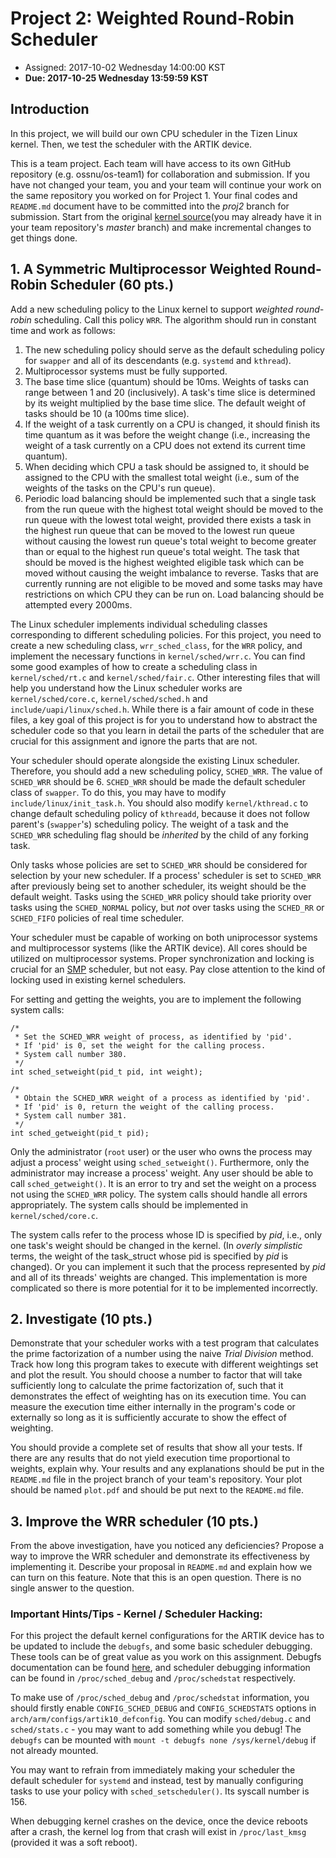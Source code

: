 # Project 2: Weighted Round-Robin Scheduler

* Assigned: 2017-10-02 Wednesday 14:00:00 KST
* **Due: 2017-10-25 Wednesday 13:59:59 KST**

## Introduction

In this project, we will build our own CPU scheduler in the Tizen Linux kernel. Then, we test the scheduler with the ARTIK device.

This is a team project.
Each team will have access to its own GitHub repository (e.g. ossnu/os-team1) for collaboration and submission.
If you have not changed your team, you and your team will continue your work on the same repository you worked on for Project 1.
Your final codes and `README.md` document have to be committed into the _proj2_ branch for submission.
Start from the original [kernel source](https://github.com/pjbear1215/linux-3.10-artik)(you may already have it in your team repository's _master_ branch) and make incremental changes to get things done.

## 1. A Symmetric Multiprocessor Weighted Round-Robin Scheduler (60 pts.)

Add a new scheduling policy to the Linux kernel to support _weighted round-robin_ scheduling.
Call this policy `WRR`.
The algorithm should run in constant time and work as follows:

  1. The new scheduling policy should serve as the default scheduling policy for `swapper` and all of its descendants (e.g. `systemd` and `kthread`).
  2. Multiprocessor systems must be fully supported.
  3. The base time slice (quantum) should be 10ms.
     Weights of tasks can range between 1 and 20 (inclusively).
     A task's time slice is determined by its weight multiplied by the base time slice.
     The default weight of tasks should be 10 (a 100ms time slice).
  4. If the weight of a task currently on a CPU is changed, it should finish its time quantum as it was before the weight change (i.e., increasing the weight of a task currently on a CPU does not extend its current time quantum).
  5. When deciding which CPU a task should be assigned to, it should be assigned to the CPU with the smallest total weight (i.e., sum of the weights of the tasks on the CPU's run queue).
  6. Periodic load balancing should be implemented such that a single task from the run queue with the highest total weight should be moved to the run queue with the lowest total weight, provided there exists a task in the highest run queue that can be moved to the lowest run queue without causing the lowest run queue's total weight to become greater than or equal to the highest run queue's total weight.
     The task that should be moved is the highest weighted eligible task which can be moved without causing the weight imbalance to reverse.
     Tasks that are currently running are not eligible to be moved and some tasks may have restrictions on which CPU they can be run on.
     Load balancing should be attempted every 2000ms.

The Linux scheduler implements individual scheduling classes corresponding to different scheduling policies.
For this project, you need to create a new scheduling class, `wrr_sched_class`, for the `WRR` policy, and implement the necessary functions in `kernel/sched/wrr.c`.
You can find some good examples of how to create a scheduling class in `kernel/sched/rt.c` and `kernel/sched/fair.c`.
Other interesting files that will help you understand how the Linux scheduler works are `kernel/sched/core.c`, `kernel/sched/sched.h` and `include/uapi/linux/sched.h`.
While there is a fair amount of code in these files, a key goal of this project is for you to understand how to abstract the scheduler code so that you learn in detail the parts of the scheduler that are crucial for this assignment and ignore the parts that are not.

Your scheduler should operate alongside the existing Linux scheduler.
Therefore, you should add a new scheduling policy, `SCHED_WRR`.
The value of `SCHED_WRR` should be 6.
`SCHED_WRR` should be made the default scheduler class of `swapper`.
To do this, you may have to modify `include/linux/init_task.h`.
You should also modify `kernel/kthread.c` to change default scheduling policy of `kthreadd`, because it does not follow parent's (`swapper`'s) scheduling policy.
The weight of a task and the `SCHED_WRR` scheduling flag should be _inherited_ by the child of any forking task.

Only tasks whose policies are set to `SCHED_WRR` should be considered for selection by your new scheduler.
If a process' scheduler is set to `SCHED_WRR` after previously being set to another scheduler, its weight should be the default weight.
Tasks using the `SCHED_WRR` policy should take priority over tasks using the `SCHED_NORMAL` policy, but _not_ over tasks using the `SCHED_RR` or `SCHED_FIFO` policies of real time scheduler.

Your scheduler must be capable of working on both uniprocessor systems and multiprocessor systems (like the ARTIK device). All cores should be utilized on multiprocessor systems.
Proper synchronization and locking is crucial for an [SMP](https://en.wikipedia.org/wiki/Symmetric_multiprocessing) scheduler, but not easy.
Pay close attention to the kind of locking used in existing kernel schedulers.
    
For setting and getting the weights, you are to implement the following system calls:
```
/*
 * Set the SCHED_WRR weight of process, as identified by 'pid'.
 * If 'pid' is 0, set the weight for the calling process.
 * System call number 380.
 */
int sched_setweight(pid_t pid, int weight);

/*
 * Obtain the SCHED_WRR weight of a process as identified by 'pid'.
 * If 'pid' is 0, return the weight of the calling process.
 * System call number 381.
 */
int sched_getweight(pid_t pid);
```

Only the administrator (`root` user) or the user who owns the process may adjust a process' weight using `sched_setweight()`.
Furthermore, only the administrator may increase a process' weight.
Any user should be able to call `sched_getweight()`.
It is an error to try and set the weight on a process not using the `SCHED_WRR` policy.
The system calls should handle all errors appropriately.
The system calls should be implemented in `kernel/sched/core.c`.

The system calls refer to the process whose ID is specified by _pid_, i.e., only one task's weight should be changed in the kernel.
(In _overly simplistic_ terms, the weight of the task_struct whose pid is specified by _pid_ is changed).
Or you can implement it such that the process represented by _pid_ and all of its threads' weights are changed.
This implementation is more complicated so there is more potential for it to be implemented incorrectly.

## 2. Investigate (10 pts.)

Demonstrate that your scheduler works with a test program that calculates the prime factorization of a number using the naive _Trial Division_ method.
Track how long this program takes to execute with different weightings set and plot the result.
You should choose a number to factor that will take sufficiently long to calculate the prime factorization of, such that it demonstrates the effect of weighting has on its execution time.
You can measure the execution time either internally in the program's code or externally so long as it is sufficiently accurate to show the effect of weighting.

You should provide a complete set of results that show all your tests.
If there are any results that do not yield execution time proportional to weights, explain why.
Your results and any explanations should be put in the `README.md` file in the project branch of your team's repository. 
Your plot should be named `plot.pdf` and should be put next to the `README.md` file.

## 3. Improve the WRR scheduler (10 pts.)

From the above investigation, have you noticed any deficiencies?
Propose a way to improve the WRR scheduler and demonstrate its effectiveness by implementing it.
Describe your proposal in `README.md` and explain how we can turn on this feature.
Note that this is an open question.
There is no single answer to the question.

### Important Hints/Tips - Kernel / Scheduler Hacking:

For this project the default kernel configurations for the ARTIK device has to be updated to include the `debugfs`, and some basic scheduler debugging.
These tools can be of great value as you work on this assignment.
Debugfs documentation can be found [here](https://www.kernel.org/doc/Documentation/filesystems/debugfs.txt), and scheduler debugging information can be found in `/proc/sched_debug` and `/proc/schedstat` respectively.

To make use of `/proc/sched_debug` and `/proc/schedstat` information, you should firstly enable `CONFIG_SCHED_DEBUG` and `CONFIG_SCHEDSTATS` options in `arch/arm/configs/artik10_defconfig`.
You can modify `sched/debug.c` and `sched/stats.c` - you may want to add something while you debug!
The `debugfs` can be mounted with `mount -t debugfs none /sys/kernel/debug` if not already mounted.

You may want to refrain from immediately making your scheduler the default scheduler for `systemd` and instead, test by manually configuring tasks to use your policy with `sched_setscheduler()`.
Its syscall number is 156.

When debugging kernel crashes on the device, once the device reboots after a crash, the kernel log from that crash will exist in `/proc/last_kmsg` (provided it was a soft reboot).
